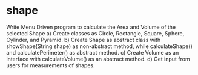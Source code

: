 # shape
Write Menu Driven program to calculate the Area and Volume of the selected Shape
 a) Create classes as Circle, Rectangle, Square, Sphere, Cylinder, and Pyramid.
 b) Create Shape as abstract class with showShape(String shape) as non-abstract method, while calculateShape() and calculatePerimeter() as abstract method.
 c) Create Volume as an interface with calculateVolume() as an abstract method.
 d) Get input from users for measurements of shapes.
